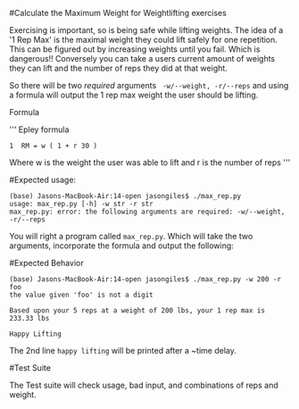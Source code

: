 #Calculate the Maximum Weight for Weightlifting exercises

Exercising is important, so is being safe while lifting weights. The idea of a '1 Rep Max' is the maximal weight they could lift safely for one repetition. This can be figured out by increasing weights until you fail. Which is dangerous!! Conversely you can take a users current amount of weights they can lift and the number of reps they did at that weight.

So there will be two *required* arguments ` -w/--weight, -r/--reps` and using a formula will output the 1 rep max weight the user should be lifting.

Formula

'''
Epley formula

    1  RM = w ( 1 + r 30 )

Where w is the weight the user was able to lift and r is the number of reps
'''

#Expected usage:
```
(base) Jasons-MacBook-Air:14-open jasongiles$ ./max_rep.py
usage: max_rep.py [-h] -w str -r str
max_rep.py: error: the following arguments are required: -w/--weight, -r/--reps
```

You will right a program called `max_rep.py`. Which will take the two arguments, incorporate the formula and output the following:

#Expected Behavior

```
(base) Jasons-MacBook-Air:14-open jasongiles$ ./max_rep.py -w 200 -r foo
the value given 'foo' is not a digit
```

```
Based upon your 5 reps at a weight of 200 lbs, your 1 rep max is 233.33 lbs

Happy Lifting
```

The 2nd line `happy lifting` will be printed after a ~time delay.

#Test Suite

The Test suite will check usage, bad input, and combinations of reps and weight. 
